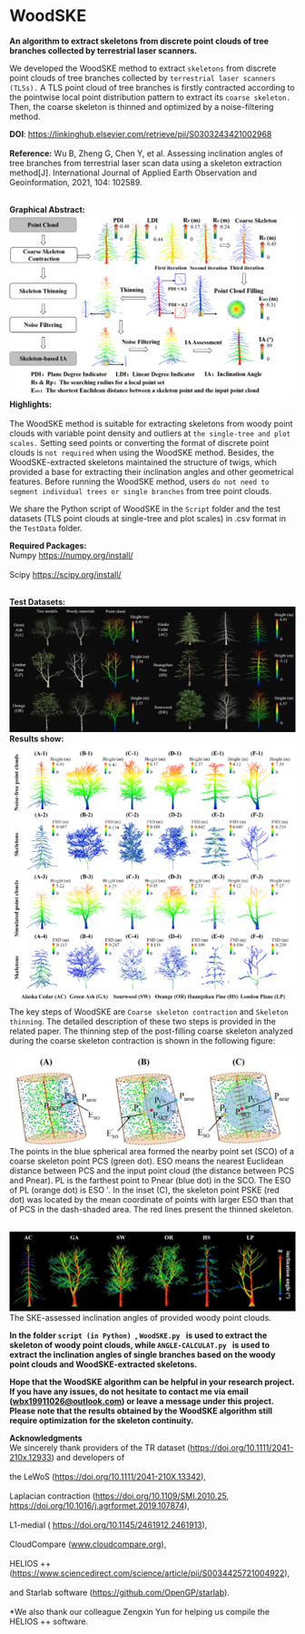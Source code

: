 # WoodSKE
**An algorithm to extract skeletons from discrete point clouds of tree branches collected by terrestrial laser scanners.**<br>

We developed the WoodSKE method to extract `skeletons` from discrete point clouds of tree branches collected by `terrestrial laser scanners (TLSs).` A TLS point cloud of tree branches is firstly contracted according to the pointwise local point distribution pattern to extract its `coarse skeleton.` Then, the coarse skeleton is thinned and optimized by a noise-filtering method.<br>

**DOI**:
https://linkinghub.elsevier.com/retrieve/pii/S0303243421002968<br><br>
**Reference:** Wu B, Zheng G, Chen Y, et al. Assessing inclination angles of tree branches from terrestrial laser scan data using a skeleton extraction method[J]. International Journal of Applied Earth Observation and Geoinformation, 2021, 104: 102589.<br><br>

**Graphical Abstract:**<br> 
![Graphical Abstract](PNG/GraphicAbstract.png)
**Highlights:**<br> <br>
The WoodSKE method is suitable for extracting skeletons from woody point clouds with variable point density and outliers at `the single-tree and plot scales.` Setting seed points or converting the format of discrete point clouds is `not required` when using the WoodSKE method. Besides, the WoodSKE-extracted skeletons maintained the structure of twigs, which provided a base for extracting their inclination angles and other geometrical features. Before running the WoodSKE method, users `do not need to segment individual trees or single branches` from tree point clouds.<br> 

We share the Python script of WoodSKE in the `Script` folder and the test datasets (TLS point clouds at single-tree and plot scales) in .csv format in the `TestData` folder.<br> <be>

**Required Packages:**<br> 
Numpy  https://numpy.org/install/<br><br>
Scipy  https://scipy.org/install/<br><br>

**Test Datasets:**<br> 
![Test datasets](PNG/3DMR.jpg)<br> 
**Results show:**<br> 
![Skeleton extraction](PNG/FSD.jpg)
The key steps of WoodSKE are `Coarse skeleton contraction` and `Skeleton thinning`.<be> The detailed description of these two steps is provided in the related paper. The thinning step of the post-filling coarse skeleton analyzed during the coarse skeleton contraction is shown in the following figure:<br>

![Skeleton extraction](PNG/Thin.jpg)
The points in the blue spherical area formed the nearby point set (SCO) of a coarse skeleton point PCS (green dot). ESO means the nearest Euclidean distance between PCS and the input point cloud (the distance between PCS and Pnear). PL is the farthest point to Pnear (blue dot) in the SCO. The ESO of PL (orange dot) is ESO ′. In the inset (C), the skeleton point PSKE (red dot) was located by the mean coordinate of points with larger ESO than that of PCS in the dash-shaded area. The red lines present the thinned skeleton.<br><br>

![Skeleton extraction](PNG/Angle-OP.jpg)
The SKE-assessed inclination angles of provided woody point clouds. <br>

**In the folder `script (in Python) `, `WoodSKE.py ` is used to extract the skeleton of woody point clouds, while `ANGLE-CALCULAT.py ` is used to extract the inclination angles of single branches based on the woody point clouds and WoodSKE-extracted skeletons.**<br>

**Hope that the WoodSKE algorithm can be helpful in your research project. If you have any issues, do not hesitate to contact me via email (wbx19911026@outlook.com) or leave a message under this project.**<br> 
**Please note that the results obtained by the WoodSKE algorithm still require optimization for the skeleton continuity.**<br> 

**Acknowledgments**<br> 
We sincerely thank providers of the TR dataset (https://doi.org/10.1111/2041-210x.12933) and developers of <br><br>the LeWoS (https://doi.org/10.1111/2041-210X.13342), <br><br>Laplacian contraction (https://doi.org/10.1109/SMI.2010.25, https://doi.org/10.1016/j.agrformet.2019.107874), <br><br>L1-medial ( https://doi.org/10.1145/2461912.2461913), <br><br>CloudCompare (www.cloudcompare.org), <br><br>HELIOS ++ (https://www.sciencedirect.com/science/article/pii/S0034425721004922), <br><br> and Starlab software (https://github.com/OpenGP/starlab). <br><br> *We also thank our colleague Zengxin Yun for helping us compile the HELIOS ++ software.





